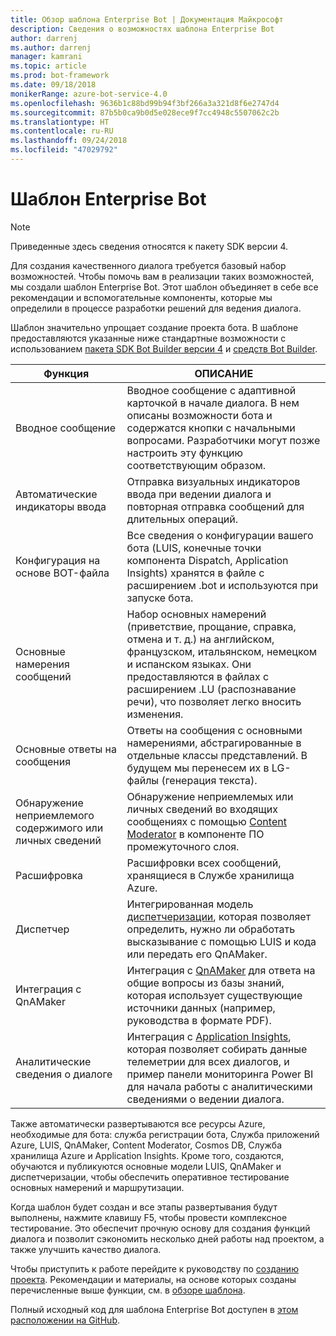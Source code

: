 ```yaml
---
title: Обзор шаблона Enterprise Bot | Документация Майкрософт
description: Сведения о возможностях шаблона Enterprise Bot
author: darrenj
ms.author: darrenj
manager: kamrani
ms.topic: article
ms.prod: bot-framework
ms.date: 09/18/2018
monikerRange: azure-bot-service-4.0
ms.openlocfilehash: 9636b1c88bd99b94f3bf266a3a321d8f6e2747d4
ms.sourcegitcommit: 87b5b0ca9b0d5e028ece9f7cc4948c5507062c2b
ms.translationtype: HT
ms.contentlocale: ru-RU
ms.lasthandoff: 09/24/2018
ms.locfileid: "47029792"
---
```

# <a name="enterprise-bot-template"></a>Шаблон Enterprise Bot 

> [!NOTE]
> Приведенные здесь сведения относятся к пакету SDK версии 4. 

Для создания качественного диалога требуется базовый набор возможностей. Чтобы помочь вам в реализации таких возможностей, мы создали шаблон Enterprise Bot. Этот шаблон объединяет в себе все рекомендации и вспомогательные компоненты, которые мы определили в процессе разработки решений для ведения диалога. 

Шаблон значительно упрощает создание проекта бота. В шаблоне предоставляются указанные ниже стандартные возможности с использованием [пакета SDK Bot Builder версии 4](https://github.com/Microsoft/botbuilder) и [средств Bot Builder](https://github.com/Microsoft/botbuilder-tools).

Функция | ОПИСАНИЕ |
------------ | -------------
Вводное сообщение | Вводное сообщение с адаптивной карточкой в начале диалога. В нем описаны возможности бота и содержатся кнопки с начальными вопросами. Разработчики могут позже настроить эту функцию соответствующим образом.
Автоматические индикаторы ввода  | Отправка визуальных индикаторов ввода при ведении диалога и повторная отправка сообщений для длительных операций.
Конфигурация на основе BOT-файла | Все сведения о конфигурации вашего бота (LUIS, конечные точки компонента Dispatch, Application Insights) хранятся в файле с расширением .bot и используются при запуске бота.
Основные намерения сообщений  | Набор основных намерений (приветствие, прощание, справка, отмена и т. д.) на английском, французском, итальянском, немецком и испанском языках. Они предоставляются в файлах с расширением .LU (распознавание речи), что позволяет легко вносить изменения.
Основные ответы на сообщения  | Ответы на сообщения с основными намерениями, абстрагированные в отдельные классы представлений. В будущем мы перенесем их в LG-файлы (генерация текста).
Обнаружение неприемлемого содержимого или личных сведений  |Обнаружение неприемлемых или личных сведений во входящих сообщениях с помощью [Content Moderator](https://azure.microsoft.com/en-us/services/cognitive-services/content-moderator/) в компоненте ПО промежуточного слоя.
Расшифровка  | Расшифровки всех сообщений, хранящиеся в Службе хранилища Azure.
Диспетчер | Интегрированная модель [диспетчеризации](https://docs.microsoft.com/en-us/azure/bot-service/bot-builder-tutorial-dispatch?view=azure-bot-service-4.0&tabs=csaddref%2Ccsbotconfig), которая позволяет определить, нужно ли обработать высказывание с помощью LUIS и кода или передать его QnAMaker.
Интеграция с QnAMaker  | Интеграция с [QnAMaker](https://www.qnamaker.ai) для ответа на общие вопросы из базы знаний, которая использует существующие источники данных (например, руководства в формате PDF).
Аналитические сведения о диалоге  | Интеграция с [Application Insights](https://azure.microsoft.com/en-gb/services/application-insights/), которая позволяет собирать данные телеметрии для всех диалогов, и пример панели мониторинга Power BI для начала работы с аналитическими сведениями о ведении диалога.

Также автоматически развертываются все ресурсы Azure, необходимые для бота: служба регистрации бота, Служба приложений Azure, LUIS, QnAMaker, Content Moderator, Cosmos DB, Служба хранилища Azure и Application Insights. Кроме того, создаются, обучаются и публикуются основные модели LUIS, QnAMaker и диспетчеризации, чтобы обеспечить оперативное тестирование основных намерений и маршрутизации.

Когда шаблон будет создан и все этапы развертывания будут выполнены, нажмите клавишу F5, чтобы провести комплексное тестирование. Это обеспечит прочную основу для создания функций диалога и позволит сэкономить несколько дней работы над проектом, а также улучшить качество диалога.

Чтобы приступить к работе перейдите к руководству по [созданию проекта](bot-builder-enterprise-template-create-project.md). Рекомендации и материалы, на основе которых созданы перечисленные выше функции, см. в [обзоре шаблона](bot-builder-enterprise-template-overview-detail.md). 

Полный исходный код для шаблона Enterprise Bot доступен в [этом расположении на GitHub](https://github.com/Microsoft/AI/tree/master/templates/Enterprise-Template).
